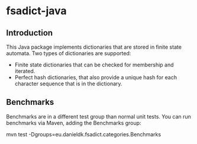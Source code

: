 # fsadict-java

## Introduction

This Java package implements dictionaries that are stored in finite state
automata. Two types of dictionaries are supported:

 * Finite state dictionaries that can be checked for membership and
   iterated.
 * Perfect hash dictionaries, that also provide a unique hash for each
   character sequence that is in the dictionary.

## Benchmarks

Benchmarks are in a different test group than normal unit tests. You can run
benchmarks via Maven, adding the Benchmarks group:

  mvn test -Dgroups=eu.danieldk.fsadict.categories.Benchmarks
